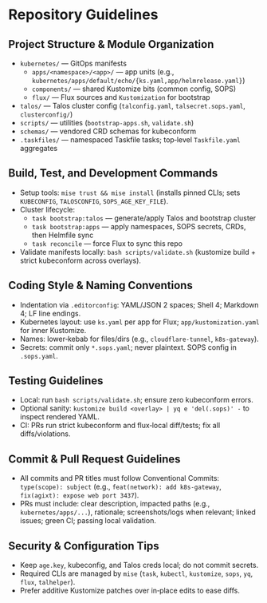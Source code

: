 # Repository Guidelines

## Project Structure & Module Organization
- `kubernetes/` — GitOps manifests
  - `apps/<namespace>/<app>/` — app units (e.g., `kubernetes/apps/default/echo/{ks.yaml,app/helmrelease.yaml}`)
  - `components/` — shared Kustomize bits (common config, SOPS)
  - `flux/` — Flux sources and `Kustomization` for bootstrap
- `talos/` — Talos cluster config (`talconfig.yaml`, `talsecret.sops.yaml`, `clusterconfig/`)
- `scripts/` — utilities (`bootstrap-apps.sh`, `validate.sh`)
- `schemas/` — vendored CRD schemas for kubeconform
- `.taskfiles/` — namespaced Taskfile tasks; top‑level `Taskfile.yaml` aggregates

## Build, Test, and Development Commands
- Setup tools: `mise trust && mise install` (installs pinned CLIs; sets `KUBECONFIG`, `TALOSCONFIG`, `SOPS_AGE_KEY_FILE`).
- Cluster lifecycle:
  - `task bootstrap:talos` — generate/apply Talos and bootstrap cluster
  - `task bootstrap:apps` — apply namespaces, SOPS secrets, CRDs, then Helmfile sync
  - `task reconcile` — force Flux to sync this repo
- Validate manifests locally: `bash scripts/validate.sh` (kustomize build + strict kubeconform across overlays).

## Coding Style & Naming Conventions
- Indentation via `.editorconfig`: YAML/JSON 2 spaces; Shell 4; Markdown 4; LF line endings.
- Kubernetes layout: use `ks.yaml` per app for Flux; `app/kustomization.yaml` for inner Kustomize.
- Names: lower‑kebab for files/dirs (e.g., `cloudflare-tunnel`, `k8s-gateway`).
- Secrets: commit only `*.sops.yaml`; never plaintext. SOPS config in `.sops.yaml`.

## Testing Guidelines
- Local: run `bash scripts/validate.sh`; ensure zero kubeconform errors.
- Optional sanity: `kustomize build <overlay> | yq e 'del(.sops)' -` to inspect rendered YAML.
- CI: PRs run strict kubeconform and flux‑local diff/tests; fix all diffs/violations.

## Commit & Pull Request Guidelines
- All commits and PR titles must follow Conventional Commits: `type(scope): subject` (e.g., `feat(network): add k8s-gateway`, `fix(agixt): expose web port 3437`).
- PRs must include: clear description, impacted paths (e.g., `kubernetes/apps/...`), rationale; screenshots/logs when relevant; linked issues; green CI; passing local validation.

## Security & Configuration Tips
- Keep `age.key`, kubeconfig, and Talos creds local; do not commit secrets.
- Required CLIs are managed by `mise` (`task`, `kubectl`, `kustomize`, `sops`, `yq`, `flux`, `talhelper`).
- Prefer additive Kustomize patches over in‑place edits to ease diffs.

